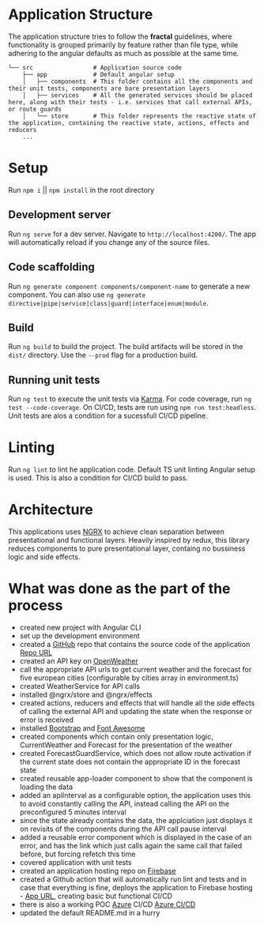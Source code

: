 # Application Structure

The application structure tries to follow the **fractal** guidelines, where functionality is grouped primarily by feature rather than file type, while adhering to the angular defaults as much as possible at the same time.

```
└── src                 # Application source code
 	├── app  		    # Default angular setup
	│	├── components  # This folder contains all the components and their unit tests, components are bare presentation layers
 	│   ├── services    # All the generated services should be placed here, along with their tests - i.e. services that call external APIs, or route guards
 	│	└── store       # This folder represents the reactive state of the application, containing the reactive state, actions, effects and reducers
	...
```

# Setup

Run `npm i` || `npm install` in the root directory

## Development server

Run `ng serve` for a dev server. Navigate to `http://localhost:4200/`. The app will automatically reload if you change any of the source files.

## Code scaffolding

Run `ng generate component components/component-name` to generate a new component. You can also use `ng generate directive|pipe|service|class|guard|interface|enum|module`.

## Build

Run `ng build` to build the project. The build artifacts will be stored in the `dist/` directory. Use the `--prod` flag for a production build.

## Running unit tests

Run `ng test` to execute the unit tests via [Karma](https://karma-runner.github.io). For code coverage, run `ng test --code-coverage`. On CI/CD, tests are run using `npm run test:headless`. Unit tests are alos a condition for a sucessfull CI/CD pipeline.

# Linting

Run `ng lint` to lint he application code. Default TS unit linting Angular setup is used. This is also a condition for CI/CD build to pass.

# Architecture

This applications uses [NGRX](https://ngrx.io/) to achieve clean separation between presentational and functional layers. Heavily inspired by redux, this library reduces 
components to pure presentational layer, containg no bussiness logic and side effects.

# What was done as the part of the process

- created new project with Angular CLI
- set up the development environment
- created a [GitHub](https://github.com/) repo that contains the source code of the application [Repo URL](https://github.com/high1/angular-openweather)
- created an API key on [OpenWeather](https://openweathermap.org/)
- call the appropriate API urls to get current weather and the forecast for five european cities (configurable by cities array in environment.ts)
- created WeatherService for API calls
- installed @ngrx/store and @ngrx/effects
- created actions, reducers and effects that will handle all the side effects of calling the external API and updating the state when the response or error is received
- installed [Bootstrap](https://getbootstrap.com/) and [Font Awesome](https://fontawesome.com/)
- created components which contain only presentation logic, CurrentWeather and Forecast for the presentation of the weather
- created ForecastGuardService, which does not allow route activation if the current state does not contain the appropriate ID in the forecast state
- created reusable app-loader component to show that the component is loading the data
- added an apiInterval as a configurable option, the application uses this to avoid constantly calling the API, instead calling the API on the preconfigured 5 minutes interval
- since the state already contains the data, the applciation just displays it on revisits of the components during the API call pause interval
- added a reusable error component which is displayed in the case of an error, and has the link which just calls again the same call that failed before, but forcing refetch this time
- covered application with unit tests
- created an application hosting repo on [Firebase](https://firebase.google.com/)
- created a Github action that will automatically run lint and tests and in case that everything is fine, deploys the application to Firebase hosting - [App URL](https://angular-openweather.web.app/), creating basic but functional CI/CD
- there is also a working POC [Azure](https://dev.azure.com) CI/CD [Azure CI/CD](https://dev.azure.com/rsimic/angular-openweather)
- updated the default README.md in a hurry

